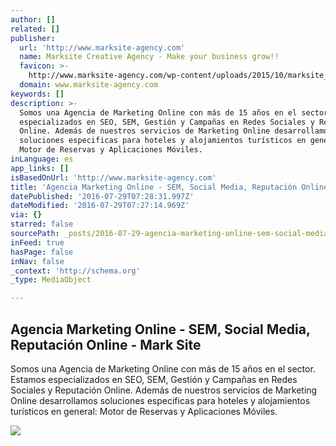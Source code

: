 ```yaml
---
author: []
related: []
publisher:
  url: 'http://www.marksite-agency.com'
  name: Marksite Creative Agency - Make your business grow!!
  favicon: >-
    http://www.marksite-agency.com/wp-content/uploads/2015/10/marksite_favicon.png
  domain: www.marksite-agency.com
keywords: []
description: >-
  Somos una Agencia de Marketing Online con más de 15 años en el sector. Estamos
  especializados en SEO, SEM, Gestión y Campañas en Redes Sociales y Reputación
  Online. Además de nuestros servicios de Marketing Online desarrollamos
  soluciones especificas para hoteles y alojamientos turísticos en general:
  Motor de Reservas y Aplicaciones Móviles.
inLanguage: es
app_links: []
isBasedOnUrl: 'http://www.marksite-agency.com'
title: 'Agencia Marketing Online - SEM, Social Media, Reputación Online - Mark Site'
datePublished: '2016-07-29T07:28:31.997Z'
dateModified: '2016-07-29T07:27:14.969Z'
via: {}
starred: false
sourcePath: _posts/2016-07-29-agencia-marketing-online-sem-social-media-reputacion-onl.md
inFeed: true
hasPage: false
inNav: false
_context: 'http://schema.org'
_type: MediaObject

---
```

<article style=""><h1>Agencia Marketing Online - SEM, Social Media, Reputación Online - Mark Site</h1><p>Somos una Agencia de Marketing Online con más de 15 años en el sector. Estamos especializados en SEO, SEM, Gestión y Campañas en Redes Sociales y Reputación Online. Además de nuestros servicios de Marketing Online desarrollamos soluciones especificas para hoteles y alojamientos turísticos en general: Motor de Reservas y Aplicaciones Móviles.</p><img src="http://www.marksite-agency.com/wp-content/uploads/2015/02/Marksite-Logo.jpg" /></article>